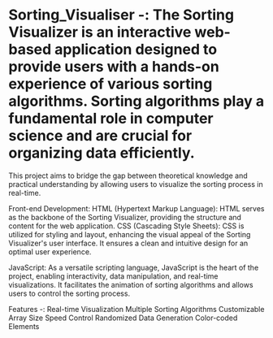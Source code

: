 # Sorting_Visualiser -: The Sorting Visualizer is an interactive web-based application designed to provide users with a hands-on experience of various sorting algorithms. Sorting algorithms play a fundamental role in computer science and are crucial for organizing data efficiently. 
This project aims to bridge the gap between theoretical knowledge and practical understanding by allowing users to visualize the sorting process in real-time.

Front-end Development:
HTML (Hypertext Markup Language): HTML serves as the backbone of the Sorting Visualizer, providing the structure and content for the web application.
CSS (Cascading Style Sheets): CSS is utilized for styling and layout, enhancing the visual appeal of the Sorting Visualizer's user interface. It ensures a clean and intuitive design for an optimal user experience.

JavaScript: As a versatile scripting language, JavaScript is the heart of the project, enabling interactivity, data manipulation, and real-time visualizations. It facilitates the animation of sorting algorithms and allows users to control the sorting process.


Features -:
Real-time Visualization
Multiple Sorting Algorithms
Customizable Array Size
Speed Control
Randomized Data Generation
Color-coded Elements
